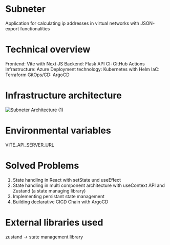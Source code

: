 # Subneter
Application for calculating ip addresses in virtual networks with JSON-export functionalities

# Technical overview
Frontend: Vite with Next JS
Backend: Flask API
CI: GitHub Actions
Infrastructure: Azure
Deployment technology: Kubernetes with Helm
IaC: Terraform
GitOps/CD: ArgoCD

# Infrastructure architecture
![Subneter Architecture (1)](https://github.com/AlexanderLaaser/Subneter/assets/45990752/886ae516-89df-4f30-98c0-00728d621f33)


# Environmental variables
VITE_API_SERVER_URL

# Solved Problems
1. State handling in React with setState und useEffect
2. State handling in multi component architecture with useContext API and Zustand (a state managing library)
3. Implementing persistant state management
4. Building declarative CICD Chain with ArgoCD

# External libraries used
zustand -> state management library
